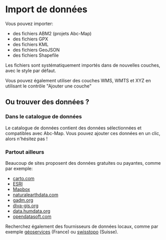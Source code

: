 <a name="data-import"></a>

# Import de données

Vous pouvez importer:

- des fichiers ABM2 (projets Abc-Map)
- des fichiers GPX
- des fichiers KML
- des fichiers GeoJSON
- des fichiers Shapefile

Les fichiers sont systématiquement importés dans de nouvelles couches, avec le style par défaut.

<div class="alert alert-info">
Vous pouvez également utiliser des couches WMS, WMTS et XYZ en utilisant le contrôle "Ajouter une couche"
</div>

## Ou trouver des données ?

### Dans le catalogue de données

Le catalogue de données contient des données sélectionnées et compatibles avec Abc-Map. Vous pouvez ajouter ces
données en un clic, alors n'hésitez pas !

### Partout ailleurs

Beaucoup de sites proposent des données gratuites ou payantes, comme par exemple:

- <a href="https://carto.com/help/building-maps/basemap-list/" target="_blank">carto.com</a>
- <a href="https://www.esri.com" target="_blank">ESRI</a>
- <a href="https://www.mapbox.com" target="_blank">Mapbox</a>
- <a href="http://www.naturalearthdata.com" target="_blank">naturalearthdata.com</a>
- <a href="https://gadm.org" target="_blank">gadm.org</a>
- <a href="https://www.diva-gis.org" target="_blank">diva-gis.org</a>
- <a href="https://data.humdata.org" target="_blank">data.humdata.org</a>
- <a href="https://public.opendatasoft.com/explore" target="_blank">opendatasoft.com</a>

Recherchez également des fournisseurs de données locaux, comme par exemple <a href="https://geoservices.ign.fr/" target="_blank">géoservices</a> (France) ou <a href="https://www.swisstopo.admin.ch/" target="_blank">swisstopo</a> (Suisse).
